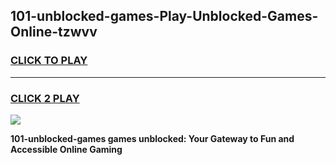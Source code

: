 
## 101-unblocked-games-Play-Unblocked-Games-Online-tzwvv
<h3>
<a href="https://premium76.site?title=101-unblocked-games&ref=25A">CLICK TO PLAY</a></h3>
<hr>

<h3>
<a href="https://premium76.site?title=101-unblocked-games&ref=25A">CLICK 2 PLAY</a>
  
</h3>

<a href="https://premium76.site?title=101-unblocked-games&ref=25A"><img src="https://clearcache.store/games.png"></a>


**101-unblocked-games games unblocked: Your Gateway to Fun and Accessible Online Gaming**
